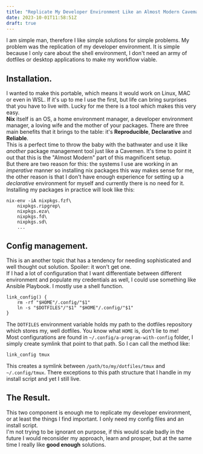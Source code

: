 ```yaml
---
title: "Replicate My Developer Environment Like an Almost Modern Caveman"
date: 2023-10-01T11:58:51Z
draft: true
---
```


I am simple man, therefore I like simple solutions for simple problems. My problem was the replication of my developer environment. It is simple because I only care about the shell environment, I don't need an army of dotfiles or desktop applications to make my workflow viable.

## Installation.

I wanted to make this portable, which means it would work on Linux, MAC or even in WSL. If it's up to me I use the first, but life can bring surprises that you have to live with. Lucky for me there is a tool which makes this very easy.\
**Nix** itself is an OS, a home environment manager, a developer environment manager, a loving wife and the mother of your packages. There are three main benefits that it brings to the table: it's **Reproducible**, **Declarative** and **Reliable**.\
This is a perfect time to throw the baby with the bathwater and use it like _another_ package management tool just like a Cavemen. It's time to point it out that this is the "Almost Modern" part of this magnificent setup.\
But there are two reason for this: the systems I use are working in an _imperative_ manner so installing nix packages this way makes sense for me, the other reason is that I don't have enough experience for setting up a _declarative_ environment for myself and currently there is no need for it.\
Installing my packages in practice will look like this:

```shell
nix-env -iA nixpkgs.fzf\
    nixpkgs.ripgrep\
    nixpkgs.eza\
    nixpkgs.fd\
    nixpkgs.sd\
    ...
```

## Config management.

This is an another topic that has a tendency for needing sophisticated and well thought out solution. Spoiler: it won't get one.\
If I had a lot of configuration that I want differentiate between different environment and populate my credentials as well, I could use something like Ansible Playbook. I mostly use a shell function.

```shell
link_config() {
    rm -rf "$HOME"/.config/"$1"
    ln -s "$DOTFILES"/"$1" "$HOME"/.config/"$1"
}
```

The `DOTFILES` environment variable holds my path to the dotfiles repository which stores my, well dotfiles. You know what `HOME` is, don't lie to me!\
Most configurations are found in `~/.config/a-program-with-config` folder, I simply create symlink that point to that path. So I can call the method like:

```shell
link_config tmux
```

This creates a symlink between `/path/to/my/dotfiles/tmux` and `~/.config/tmux`. There exceptions to this path structure that I handle in my install script and yet I still live.

## The Result.

This two component is enough me to replicate my developer environment, or at least the things I find important. I only need my config files and an install script.\
I'm not trying to be ignorant on purpose, if this would scale badly in the future I would reconsider my approach, learn and prosper, but at the same time I really like **good enough** solutions.
